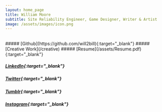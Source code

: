 ```yaml
---
layout: home_page
title: William Moore
subtitle: Site Reliability Engineer, Game Designer, Writer & Artist
image: /assets/images/icon.png
---
```

<br>
##### [Github](https://github.com/will2bill){:target="_blank"}
##### [Creative Work](/creative)
##### [Resume](/assets/Resume.pdf){:target="_blank"}

<br>

##### [LinkedIn](https://www.linkedin.com/in/will2bill/){:target="_blank"}
##### [Twitter](https://twitter.com/will2bill){:target="_blank"}
##### [Tumblr](https://will2bill.tumblr.com/){:target="_blank"}
##### [Instagram](https://www.instagram.com/will42bill/){:target="_blank"}
